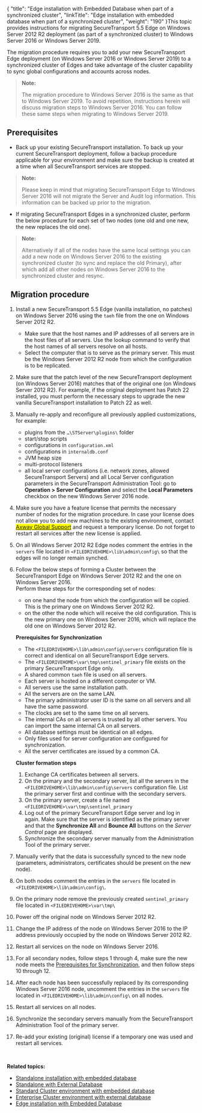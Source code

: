 {
    "title": "Edge installation with Embedded Database when part of a synchronized cluster",
    "linkTitle": "Edge installation with embedded database when part of a synchronized cluster",
    "weight": "190"
}This topic provides instructions for migrating <span class="mc-variable axway_variables.Component_Short_Name variable">SecureTransport</span> <span class="mc-variable axway_variables.Component_Version variable">5.5</span> Edge on Windows Server 2012 R2 deployment (as part of a synchronized cluster) to Windows Server 2016 or Windows Server 2019.

The migration procedure requires you to add your new SecureTransport Edge deployment (on Windows Server 2016 or Windows Server 2019) to a synchronized cluster of Edges and take advantage of the cluster capability to sync global configurations and accounts across nodes.

> **Note:**
>
> The migration procedure to Windows Server 2016 is the same as that to Windows Server 2019. To avoid repetition, instructions herein will discuss migration steps to Windows Server 2016. You can follow these same steps when migrating to Windows Server 2019.

## Prerequisites

-   Back up your existing <span class="mc-variable axway_variables.Component_Short_Name variable">SecureTransport</span> installation. To back up your current <span class="mc-variable axway_variables.Component_Short_Name variable">SecureTransport</span> deployment, follow a backup procedure applicable for your environment and make sure the backup is created at a time when all <span class="mc-variable axway_variables.Component_Short_Name variable">SecureTransport</span> services are stopped.

> **Note:**
>
> Please keep in mind that migrating SecureTransport Edge to Windows Server 2016 will not migrate the Server and Audit log information. This information can be backed up prior to the migration.

-   If migrating <span class="mc-variable axway_variables.Component_Short_Name variable">SecureTransport</span> Edges in a synchronized cluster, perform the below procedure for each set of two nodes (one old and one new, the new replaces the old one).

> **Note:**
>
> Alternatively if all of the nodes have the same local settings you can add a new node on Windows Server 2016 to the existing synchronized cluster (to sync and replace the old Primary), after which add all other nodes on Windows Server 2016 to the synchronized cluster and resync.

##   Migration procedure

1.  Install a new <span class="mc-variable axway_variables.Component_Short_Name variable">SecureTransport</span> <span class="mc-variable axway_variables.Component_Version variable">5.5</span> Edge (vanilla installation, no patches) on Windows Server 2016 using the `taeh` file from the one on Windows Server 2012 R2.
    -   Make sure that the host names and IP addresses of all servers are in the host files of all servers. Use the lookup command to verify that the host names of all servers resolve on all hosts.
    -   Select the computer that is to serve as the primary server. This must be the Windows Server 2012 R2 node from which the configuration is to be replicated.
2.  Make sure that the patch level of the new <span class="mc-variable axway_variables.Component_Short_Name variable">SecureTransport</span> deployment (on Windows Server 2016) matches that of the original one (on Windows Server 2012 R2). For example, if the original deployment has Patch 22 installed, you must perform the necessary steps to upgrade the new vanilla <span class="mc-variable axway_variables.Component_Short_Name variable">SecureTransport</span> installation to Patch 22 as well.
3.  Manually re-apply and reconfigure all previously applied customizations, for example:  
    -   plugins from the `…\STServer\plugins\` folder
    -   start/stop scripts
    -   configurations in `configuration.xml`
    -   configurations in `internaldb.conf`
    -   JVM heap size
    -   multi-protocol listeners
    -   all local server configurations (i.e. network zones, allowed <span class="mc-variable axway_variables.Component_Short_Name variable">SecureTransport</span> Servers) and all Local Server configuration parameters in the <span class="mc-variable axway_variables.Component_Short_Name variable">SecureTransport</span> Administration Tool: go to **Operation > Server Configuration** and select the **Local Parameters** checkbox on the new Windows Server 2016 node.
4.  Make sure you have a feature license that permits the necessary number of nodes for the migration procedure. In case your license does not allow you to add new machines to the existing environment, contact <span style="background-color: #ffff00;">[Axway Global Support](https://support.axway.com/ "Axway Global Support")</span> and request a temporary license. Do not forget to restart all services after the new license is applied.
5.  On all Windows Server 2012 R2 Edge nodes comment the entries in the `servers` file located in `<FILEDRIVEHOME>\lib\admin\config\` so that the edges will no longer remain synched.
6.  Follow the below steps of forming a Cluster between the <span class="mc-variable axway_variables.Component_Short_Name variable">SecureTransport</span> Edge on Windows Server 2012 R2 and the one on Windows Server 2016.  
    Perform these steps for the corresponding set of nodes:  
      
    -   on one hand the node from which the configuration will be copied. This is the primary one on Windows Server 2012 R2.
    -   on the other the node which will receive the old configuration. This is the new primary one on Windows Server 2016, which will replace the old one on Windows Server 2012 R2.

      
      
    <span id="prereq"></span>**Prerequisites for Synchronization**  
      
    -   The `<FILEDRIVEHOME>\lib\admin\config\servers` configuration file is correct and identical on all <span class="mc-variable axway_variables.Component_Short_Name variable">SecureTransport</span> Edge servers.
    -   The `<FILEDRIVEHOME>\var\tmp\sentinel_primary` file exists on the primary <span class="mc-variable axway_variables.Component_Short_Name variable">SecureTransport</span> Edge only.
    -   A shared common `taeh` file is used on all servers.
    -   Each server is hosted on a different computer or VM.
    -   All servers use the same installation path.
    -   All the servers are on the same LAN.
    -   The primary administrator user ID is the same on all servers and all have the same password.
    -   The clocks are set to the same time on all servers.
    -   The internal CAs on all servers is trusted by all other servers. You can import the same internal CA on all servers.
    -   All database settings must be identical on all edges.
    -   Only files used for server configuration are configured for synchronization.
    -   All the server certificates are issued by a common CA.

      
      
    **Cluster formation steps**  
    1.  Exchange CA certificates between all servers.
    2.  On the primary and the secondary server, list all the servers in the `<FILEDRIVEHOME>\lib\admin\config\servers` configuration file. List the primary server first and continue with the secondary servers.
    3.  On the primary server, create a file named `<FILEDRIVEHOME>\var\tmp\sentinel_primary`
    4.  Log out of the primary <span class="mc-variable axway_variables.Component_Short_Name variable">SecureTransport</span> Edge server and log in again. Make sure that the server is identified as the primary server and that the **Synchronize All** and **Bounce All** buttons on the *Server Control* page are displayed.
    5.  Synchronize the secondary server manually from the Administration Tool of the primary server.
7.  Manually verify that the data is successfully synced to the new node (parameters, administrators, certificates should be present on the new node).
8.  On both nodes comment the entries in the `servers` file located in `<FILEDRIVEHOME>\lib\admin\config\`.
9.  On the primary node remove the previously created `sentinel_primary` file located in `<FILEDRIVEHOME>\var\tmp\`
10. Power off the original node on Windows Server 2012 R2.
11. Change the IP address of the node on Windows Server 2016 to the IP address previously occupied by the node on Windows Server 2012 R2.
12. Restart all services on the node on Windows Server 2016.
13. For all secondary nodes, follow steps 1 through 4, make sure the new node meets the <a href="#prereq" class="MCXref xref">Prerequisites for Synchronization</a>, and then follow steps 10 through 12.
14. After each node has been successfully replaced by its corresponding Windows Server 2016 node, uncomment the entries in the `servers` file located in `<FILEDRIVEHOME>\lib\admin\config\` on all nodes.
15. Restart all services on all nodes.
16. Synchronize the secondary servers manually from the <span class="mc-variable axway_variables.Component_Short_Name variable">SecureTransport</span> Administration Tool of the primary server.
17. Re-add your existing (original) license if a temporary one was used and restart all services.

 

**Related topics:**

-   <a href="../standalone-mysql" class="MCXref xref">Standalone installation with embedded database</a>
-   <a href="../standalone-ext-db" class="MCXref xref">Standalone with External Database</a>
-   <a href="../standard-cluster-mysql" class="MCXref xref">Standard Cluster environment with embedded database</a>
-   <a href="../lec-ext-db" class="MCXref xref">Enterprise Cluster environment with external database</a>
-   <a href="../edge-mysql" class="MCXref xref">Edge installation with Embedded Database</a>
